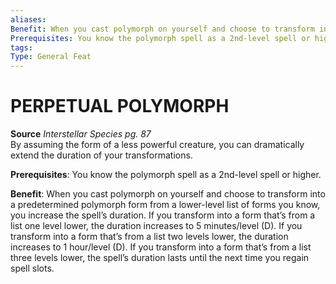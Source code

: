 ```yaml
---
aliases: 
Benefit: When you cast polymorph on yourself and choose to transform into a predetermined polymorph form from a lower-level list of forms you know, you increase the spell’s duration. If you transform into a form that’s from a list one level lower, the duration increases to 5 minutes/level (D). If you transform into a form that’s from a list two levels lower, the duration increases to 1 hour/level (D). If you transform into a form that’s from a list three levels lower, the spell’s duration lasts until the next time you regain spell slots.
Prerequisites: You know the polymorph spell as a 2nd-level spell or higher.
tags: 
Type: General Feat
---
```

# PERPETUAL POLYMORPH
**Source** _Interstellar Species pg. 87_  
By assuming the form of a less powerful creature, you can dramatically extend the duration of your transformations.

**Prerequisites**: You know the polymorph spell as a 2nd-level spell or higher.

**Benefit**: When you cast polymorph on yourself and choose to transform into a predetermined polymorph form from a lower-level list of forms you know, you increase the spell’s duration. If you transform into a form that’s from a list one level lower, the duration increases to 5 minutes/level (D). If you transform into a form that’s from a list two levels lower, the duration increases to 1 hour/level (D). If you transform into a form that’s from a list three levels lower, the spell’s duration lasts until the next time you regain spell slots.